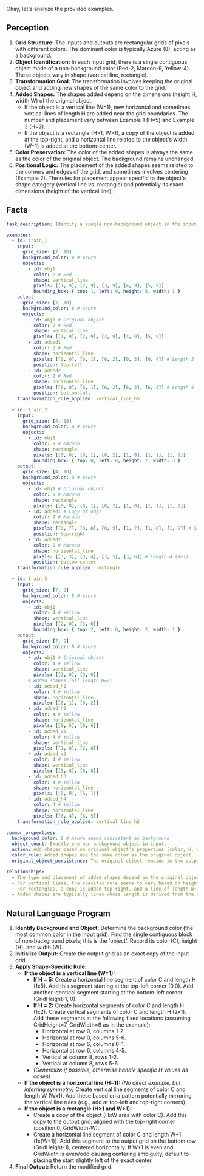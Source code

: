 Okay, let's analyze the provided examples.

## Perception

1.  **Grid Structure:** The inputs and outputs are rectangular grids of pixels with different colors. The dominant color is typically Azure (8), acting as a background.
2.  **Object Identification:** In each input grid, there is a single contiguous object made of a non-background color (Red-2, Maroon-9, Yellow-4). These objects vary in shape (vertical line, rectangle).
3.  **Transformation Goal:** The transformation involves keeping the original object and adding new shapes of the same color to the grid.
4.  **Added Shapes:** The shapes added depend on the dimensions (height H, width W) of the original object.
    *   If the object is a vertical line (W=1), new horizontal and sometimes vertical lines of length H are added near the grid boundaries. The number and placement vary between Example 1 (H=5) and Example 3 (H=2).
    *   If the object is a rectangle (H>1, W>1), a copy of the object is added at the top-right, and a horizontal line related to the object's width (W+1) is added at the bottom-center.
5.  **Color Preservation:** The color of the added shapes is always the same as the color of the original object. The background remains unchanged.
6.  **Positional Logic:** The placement of the added shapes seems related to the corners and edges of the grid, and sometimes involves centering (Example 2). The rules for placement appear specific to the object's shape category (vertical line vs. rectangle) and potentially its exact dimensions (height of the vertical line).

## Facts


```yaml
task_description: Identify a single non-background object in the input grid and add new shapes of the same color to the grid based on the object's dimensions and type (vertical line or rectangle).

examples:
  - id: train_1
    input:
      grid_size: [7, 10]
      background_color: 8 # Azure
      objects:
        - id: obj1
          color: 2 # Red
          shape: vertical_line
          pixels: [[1, 9], [2, 9], [3, 9], [4, 9], [5, 9]]
          bounding_box: { top: 1, left: 9, height: 5, width: 1 }
    output:
      grid_size: [7, 10]
      background_color: 8 # Azure
      objects:
        - id: obj1 # Original object
          color: 2 # Red
          shape: vertical_line
          pixels: [[1, 9], [2, 9], [3, 9], [4, 9], [5, 9]]
        - id: added1
          color: 2 # Red
          shape: horizontal_line
          pixels: [[0, 0], [0, 1], [0, 2], [0, 3], [0, 4]] # Length 5 (H)
          position: top-left
        - id: added2
          color: 2 # Red
          shape: horizontal_line
          pixels: [[6, 0], [6, 1], [6, 2], [6, 3], [6, 4]] # Length 5 (H)
          position: bottom-left
    transformation_rule_applied: vertical_line_h5

  - id: train_2
    input:
      grid_size: [4, 10]
      background_color: 8 # Azure
      objects:
        - id: obj1
          color: 9 # Maroon
          shape: rectangle
          pixels: [[0, 0], [0, 1], [0, 2], [1, 0], [1, 1], [1, 2]]
          bounding_box: { top: 0, left: 0, height: 2, width: 3 }
    output:
      grid_size: [4, 10]
      background_color: 8 # Azure
      objects:
        - id: obj1 # Original object
          color: 9 # Maroon
          shape: rectangle
          pixels: [[0, 0], [0, 1], [0, 2], [1, 0], [1, 1], [1, 2]]
        - id: added1 # Copy of obj1
          color: 9 # Maroon
          shape: rectangle
          pixels: [[0, 7], [0, 8], [0, 9], [1, 7], [1, 8], [1, 9]] # Size 2x3 (HxW)
          position: top-right
        - id: added2
          color: 9 # Maroon
          shape: horizontal_line
          pixels: [[3, 3], [3, 4], [3, 5], [3, 6]] # Length 4 (W+1)
          position: bottom-center
    transformation_rule_applied: rectangle

  - id: train_3
    input:
      grid_size: [7, 9]
      background_color: 8 # Azure
      objects:
        - id: obj1
          color: 4 # Yellow
          shape: vertical_line
          pixels: [[2, 0], [3, 0]]
          bounding_box: { top: 2, left: 0, height: 2, width: 1 }
    output:
      grid_size: [7, 9]
      background_color: 8 # Azure
      objects:
        - id: obj1 # Original object
          color: 4 # Yellow
          shape: vertical_line
          pixels: [[2, 0], [3, 0]]
        # Added shapes (all length H=2)
        - id: added_h1
          color: 4 # Yellow
          shape: horizontal_line
          pixels: [[0, 1], [0, 2]]
        - id: added_h2
          color: 4 # Yellow
          shape: horizontal_line
          pixels: [[0, 5], [0, 6]]
        - id: added_v1
          color: 4 # Yellow
          shape: vertical_line
          pixels: [[1, 8], [2, 8]]
        - id: added_v2
          color: 4 # Yellow
          shape: vertical_line
          pixels: [[5, 8], [6, 8]]
        - id: added_h3
          color: 4 # Yellow
          shape: horizontal_line
          pixels: [[6, 0], [6, 1]]
        - id: added_h4
          color: 4 # Yellow
          shape: horizontal_line
          pixels: [[6, 4], [6, 5]]
    transformation_rule_applied: vertical_line_h2

common_properties:
  background_color: 8 # Azure seems consistent as background
  object_count: Exactly one non-background object in input.
  action: Add shapes based on original object's properties (color, H, W).
  color_rule: Added shapes use the same color as the original object.
  original_object_persistence: The original object remains in the output grid.

relationships:
  - The type and placement of added shapes depend on the original object's shape category (vertical line vs. rectangle) and dimensions (H, W).
  - For vertical lines, the specific rule seems to vary based on height H (compare H=5 vs H=2).
  - For rectangles, a copy is added top-right, and a line of length W+1 is added bottom-center.
  - Added shapes are typically lines whose length is derived from the original object's height (H) or width (W), or are direct copies.
```


## Natural Language Program

1.  **Identify Background and Object:** Determine the background color (the most common color in the input grid). Find the single contiguous block of non-background pixels; this is the 'object'. Record its color (C), height (H), and width (W).
2.  **Initialize Output:** Create the output grid as an exact copy of the input grid.
3.  **Apply Shape-Specific Rule:**
    *   **If the object is a vertical line (W=1):**
        *   **If H = 5:** Create a horizontal line segment of color C and length H (1x5). Add this segment starting at the top-left corner (0,0). Add another identical segment starting at the bottom-left corner (GridHeight-1, 0).
        *   **If H = 2:** Create horizontal segments of color C and length H (1x2). Create vertical segments of color C and length H (2x1). Add these segments at the following fixed locations (assuming GridHeight=7, GridWidth=9 as in the example):
            *   Horizontal at row 0, columns 1-2.
            *   Horizontal at row 0, columns 5-6.
            *   Horizontal at row 6, columns 0-1.
            *   Horizontal at row 6, columns 4-5.
            *   Vertical at column 8, rows 1-2.
            *   Vertical at column 8, rows 5-6.
        *   *(Generalize if possible, otherwise handle specific H values as cases)*
    *   **If the object is a horizontal line (H=1):** *(No direct example, but inferring symmetry)* Create vertical line segments of color C and length W (Wx1). Add these based on a pattern potentially mirroring the vertical line rules (e.g., add at top-left and top-right corners).
    *   **If the object is a rectangle (H>1 and W>1):**
        *   Create a copy of the object (HxW area with color C). Add this copy to the output grid, aligned with the top-right corner (position 0, GridWidth-W).
        *   Create a horizontal line segment of color C and length W+1 (1x(W+1)). Add this segment to the output grid on the bottom row (GridHeight-1), centered horizontally. If W+1 is even and GridWidth is even/odd causing centering ambiguity, default to placing the start slightly left of the exact center.
4.  **Final Output:** Return the modified grid.